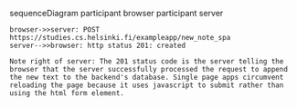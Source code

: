 sequenceDiagram
participant browser
participant server

    browser->>server: POST https://studies.cs.helsinki.fi/exampleapp/new_note_spa
    server-->>browser: http status 201: created
    
    Note right of server: The 201 status code is the server telling the browser that the server successfully processed the request to append the new text to the backend's database. Single page apps circumvent reloading the page because it uses javascript to submit rather than using the html form element.
